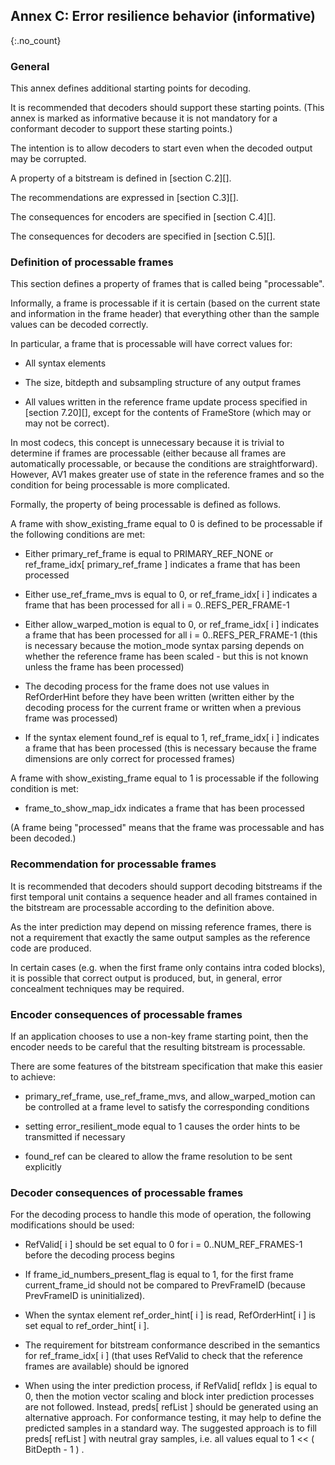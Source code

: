 ## Annex C: Error resilience behavior (informative)
{:.no_count}

### General

This annex defines additional starting points for decoding.

It is recommended that decoders should support these starting points.
(This annex is marked as informative because it is not mandatory for a conformant decoder to support these starting points.)

The intention is to allow decoders to start even when the decoded output may be corrupted.

A property of a bitstream is defined in [section C.2][].

The recommendations are expressed in [section C.3][].

The consequences for encoders are specified in [section C.4][].

The consequences for decoders are specified in [section C.5][].

### Definition of processable frames

This section defines a property of frames that is called being "processable".

Informally, a frame is processable if it is certain (based on the current state and information in the frame header)
that everything other than the sample values can be decoded correctly.

In particular, a frame that is processable will have correct values for:

  * All syntax elements

  * The size, bitdepth and subsampling structure of any output frames

  * All values written in the reference frame update process specified in [section 7.20][], except for the contents of FrameStore
  (which may or may not be correct).

In most codecs, this concept is unnecessary because it is trivial to determine if frames are processable (either because all frames are automatically processable, or because the conditions are straightforward).
However, AV1 makes greater use of state in the reference frames and so the condition for being processable is more complicated.

Formally, the property of being processable is defined as follows.

A frame with show_existing_frame equal to 0 is defined to be processable if the following conditions are met:

  * Either primary_ref_frame is equal to PRIMARY_REF_NONE or ref_frame_idx[ primary_ref_frame ] indicates a frame that has been processed

  * Either use_ref_frame_mvs is equal to 0, or ref_frame_idx[ i ] indicates a frame that has been processed for all i = 0..REFS_PER_FRAME-1

  * Either allow_warped_motion is equal to 0, or ref_frame_idx[ i ] indicates a frame that has been processed for all i = 0..REFS_PER_FRAME-1
  (this is necessary because the motion_mode syntax parsing depends on whether the reference frame
  has been scaled - but this is not known unless the frame has been processed)

  * The decoding process for the frame does not use values in RefOrderHint before they have been written
    (written either by the decoding process for the current frame or written when a previous frame was processed)

  * If the syntax element found_ref is equal to 1, ref_frame_idx[ i ] indicates a frame that has been processed
  (this is necessary because the frame dimensions are only correct for processed frames)

A frame with show_existing_frame equal to 1 is processable if the following condition is met:

  * frame_to_show_map_idx indicates a frame that has been processed

(A frame being "processed" means that the frame was processable and has been decoded.)

### Recommendation for processable frames

It is recommended that decoders should support decoding bitstreams if the first temporal unit contains a sequence header
and all frames contained in the bitstream are processable according to the definition above.

As the inter prediction may depend on missing reference frames, there is not a requirement that exactly
the same output samples as the reference code are produced.

In certain cases (e.g. when the first frame only contains intra coded blocks), it is possible that correct output is produced,
but, in general, error concealment techniques may be required.

### Encoder consequences of processable frames

If an application chooses to use a non-key frame starting point, then the encoder needs to be careful
that the resulting bitstream is processable.

There are some features of the bitstream specification that make this easier to achieve:

  * primary_ref_frame, use_ref_frame_mvs, and allow_warped_motion can be controlled at a frame level to satisfy the corresponding conditions

  * setting error_resilient_mode equal to 1 causes the order hints to be transmitted if necessary

  * found_ref can be cleared to allow the frame resolution to be sent explicitly

### Decoder consequences of processable frames

For the decoding process to handle this mode of operation, the following modifications should be used:

  * RefValid[ i ] should be set equal to 0 for i = 0..NUM_REF_FRAMES-1 before the decoding process begins

  * If frame_id_numbers_present_flag is equal to 1, for the first frame current_frame_id should not be
  compared to PrevFrameID (because PrevFrameID is uninitialized).

  * When the syntax element ref_order_hint[ i ] is read, RefOrderHint[ i ] is set equal to ref_order_hint[ i ].

  * The requirement for bitstream conformance described in the semantics for
    ref_frame_idx[ i ]
    (that uses RefValid to check that the reference frames are available)
    should be ignored

  * When using the inter prediction process, if RefValid[ refIdx ] is equal to 0, then
    the motion vector scaling and block inter prediction processes are not followed.
    Instead, preds[ refList ] should be generated using an alternative approach.
    For conformance testing, it may help to define the predicted samples in a standard way.
    The suggested approach is to fill preds[ refList ]
    with neutral gray samples, i.e. all values equal to 1 \<\< ( BitDepth - 1 ) .


